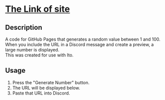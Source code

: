 # [The Link of site](https://asukabad.github.io/roll/)

## Description

A code for GitHub Pages that generates a random value between 1 and 100.  
When you include the URL in a Discord message and create a preview, a large number is displayed.  
This was created for use with Ito.

## Usage

1. Press the "Generate Number" button.
2. The URL will be displayed below.
3. Paste that URL into Discord.

